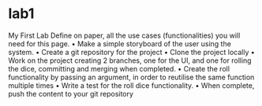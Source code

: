 # lab1
My First Lab
Define on paper, all the use cases (functionalities) you will need 
for this page.
• Make a simple storyboard of the user using the system.
• Create a git repository for the project
• Clone the project locally
• Work on the project creating 2 branches, one for the UI, and one 
for rolling the dice, committing and merging when completed.
• Create the roll functionality by passing an argument, in order to 
reutilise the same function multiple times
• Write a test for the roll dice functionality.
• When complete, push the content to your git repository